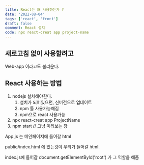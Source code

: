 ```yaml
---
title: React는 왜 사용하는가 ?
date: '2022-08-04'
tags: ['react', 'front']
draft: false
comment: React 설치
code: npx react-creat app project-name
---
```


## 새로고침 없이 사용할려고

Web-app 이라고도 불리운다.

## React 사용하는 방법

1. nodejs 설치해야한다.
   1. 설치가 되어있으면, 신버전으로 업데이트
   2. npm 툴 사용가능해짐
   3. npm으로 react 사용가능
2. npx react-creat app ProjectName
3. npm start // 그냥 미리보는 창

App.js 는 메인페이지에 들어갈 html

public/index.html 에 있는것이 우리가 들어갈 html.

index.js에 들어갈 document.getElementById('root') 가 그 역할을 해줌
